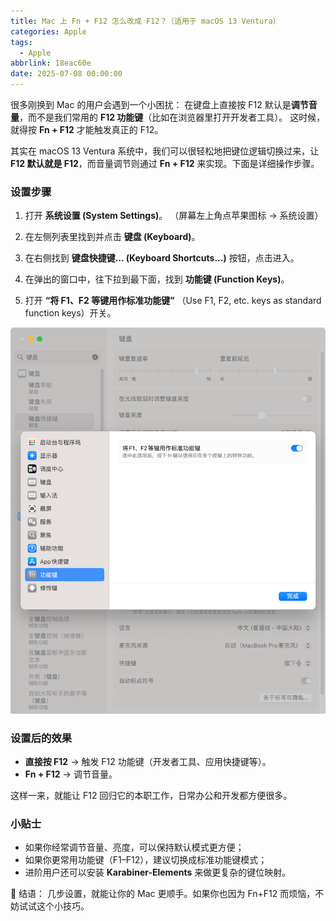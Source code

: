 ```yaml
---
title: Mac 上 Fn + F12 怎么改成 F12？（适用于 macOS 13 Ventura）
categories: Apple
tags:
  - Apple
abbrlink: 18eac60e
date: 2025-07-08 00:00:00
---
```


很多刚换到 Mac 的用户会遇到一个小困扰：
在键盘上直接按 F12 默认是**调节音量**，而不是我们常用的 **F12 功能键**（比如在浏览器里打开开发者工具）。
这时候，就得按 **Fn + F12** 才能触发真正的 F12。

其实在 macOS 13 Ventura 系统中，我们可以很轻松地把键位逻辑切换过来，让 **F12 默认就是 F12**，而音量调节则通过 **Fn + F12** 来实现。下面是详细操作步骤。

<!-- more -->

### 设置步骤

1. 打开 **系统设置 (System Settings)**。
   （屏幕左上角点苹果图标 → 系统设置）

2. 在左侧列表里找到并点击 **键盘 (Keyboard)**。

3. 在右侧找到 **键盘快捷键… (Keyboard Shortcuts...)** 按钮，点击进入。

4. 在弹出的窗口中，往下拉到最下面，找到 **功能键 (Function Keys)**。

5. 打开 **“将 F1、F2 等键用作标准功能键”** （Use F1, F2, etc. keys as standard function keys）开关。

![image-20250914203553793](https://raw.githubusercontent.com/cloudsmithy/picgo-imh/master/image-20250914203553793.png)

### 设置后的效果

- **直接按 F12** → 触发 F12 功能键（开发者工具、应用快捷键等）。
- **Fn + F12** → 调节音量。

这样一来，就能让 F12 回归它的本职工作，日常办公和开发都方便很多。

### 小贴士

- 如果你经常调节音量、亮度，可以保持默认模式更方便；
- 如果你更常用功能键（F1–F12），建议切换成标准功能键模式；
- 进阶用户还可以安装 **Karabiner-Elements** 来做更复杂的键位映射。

📌 结语：
几步设置，就能让你的 Mac 更顺手。如果你也因为 Fn+F12 而烦恼，不妨试试这个小技巧。
